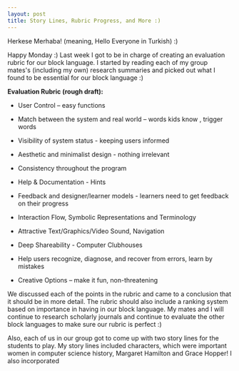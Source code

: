 ```yaml
---
layout: post
title: Story Lines, Rubric Progress, and More :)
---
```


Herkese Merhaba! (meaning, Hello Everyone in Turkish) :)

Happy Monday :) Last week I got to be in charge of creating an evaluation rubric for our block language. I started by reading each of my group mates's (including my own) research summaries and picked out what I found to be essential for our block language :) 

**Evaluation Rubric (rough draft):**

* User Control – easy functions

* Match between the system and real world – words kids know , trigger words

* Visibility of system status - keeping users informed

* Aesthetic and minimalist design - nothing irrelevant
* Consistency throughout the program  

* Help & Documentation - Hints

* Feedback and designer/learner models - learners need to get feedback on their progress

* Interaction Flow, Symbolic Representations and Terminology

* Attractive Text/Graphics/Video Sound, Navigation

* Deep Shareability - Computer Clubhouses

* Help users recognize, diagnose, and recover from errors, learn by mistakes

* Creative Options – make it fun, non-threatening

We discussed each of the points in the rubric and came to a conclusion that it should be in more detail. The rubric should also include a ranking system based on importance in having in our block language. My mates and I will continue to research scholarly journals and continue to evaluate the other block languages to make sure our rubric is perfect :) 

Also, each of us in our group got to come up with two story lines for the students to play. My story lines included characters, which were important women in computer science history, Margaret Hamilton and Grace Hopper! I also incorporated 

